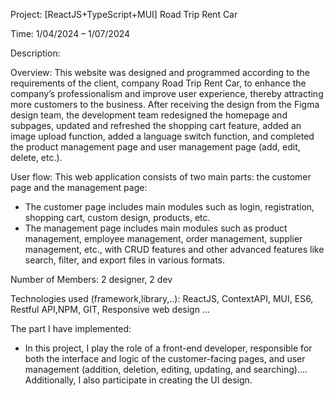 Project: [ReactJS+TypeScript+MUI] Road Trip Rent Car

Time: 1/04/2024 – 1/07/2024

Description:

Overview: This website was designed and programmed according to the requirements of the client, company Road Trip Rent Car, to enhance the company’s professionalism and improve user experience, thereby attracting more customers to the business. After receiving the design from the Figma design team, the development team redesigned the homepage and subpages, updated and refreshed the shopping cart feature, added an image upload function, added a language switch function, and completed the product management page and user management page (add, edit, delete, etc.).

User flow: This web application consists of two main parts: the customer page and the management page:
+ The customer page includes main modules such as login, registration, shopping cart, custom design, products, etc.
+ The management page includes main modules such as product management, employee management, order management, supplier management, etc., with CRUD features and other advanced features like search, filter, and export files in various formats.
    
Number of Members: 2 designer, 2 dev 

Technologies used (framework,library,..): ReactJS, ContextAPI, MUI, ES6, Restful API,NPM, GIT, Responsive web design …

The part I have implemented: 
+ In this project, I play the role of a front-end developer, responsible for both the interface and logic of the customer-facing pages, and user management (addition, deletion, editing, updating, and searching)…. Additionally, I also participate in creating the UI design.
